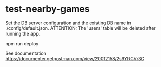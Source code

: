 # test-nearby-games

Set the DB server configuration and the existing DB name in ./config/default.json.
ATTENTION: The 'users' table will be deleted after running the app.

npm run deploy

See documentation https://documenter.getpostman.com/view/20012158/2s9YRCVr3C
